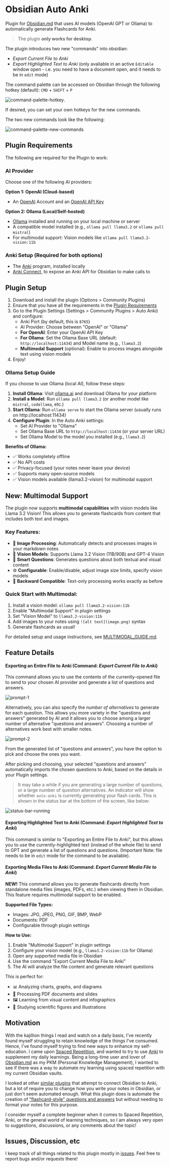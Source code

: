 # Obsidian Auto Anki

Plugin for [Obsidian.md](https://obsidian.md/) that uses AI models (OpenAI GPT or Ollama) to automatically generate Flashcards for Anki.

> The plugin **only works for desktop**.

The plugin introduces two new "commands" into obsidian:
- _Export Current File to Anki_
- _Export Highlighted Text to Anki_ (only available in an active `Editable` window open - i.e. you need to have a document open, and it needs to be in `edit` mode)

The command palette can be accessed on Obsidian through the following hotkey (default): `CMD` + `SHIFT` + `P`

![command-palette-hotkey](media/command-palette-hotkey.png).

If desired, you can set your own hotkeys for the new commands.

The two new commands look like the following:

![command-palette-new-commands](media/command-palette-new-commands.png)

## Plugin Requirements

The following are required for the Plugin to work:

### AI Provider
Choose one of the following AI providers:

**Option 1: OpenAI (Cloud-based)**
- An [OpenAI](https://openai.com/) Account and an [OpenAI API Key](https://platform.openai.com/account/api-keys)

**Option 2: Ollama (Local/Self-hosted)**
- [Ollama](https://ollama.ai/) installed and running on your local machine or server
- A compatible model installed (e.g., `ollama pull llama3.2` or `ollama pull mistral`)
- For multimodal support: Vision models like `ollama pull llama3.2-vision:11b`

### Anki Setup (Required for both options)
- The [Anki](https://apps.ankiweb.net/) program, installed locally
- [Anki Connect](https://github.com/FooSoft/anki-connect), to expose an Anki API for Obsidian to make calls to

## Plugin Setup

1. Download and install the plugin (Options > Community Plugins)
2. Ensure that you have all the requirements in the [Plugin Requirements](#plugin-requirements)
3. Go to the Plugin Settings (Settings > Community Plugins > Auto Anki) and configure:
   - Anki Port (by default, this is `8765`)
   - AI Provider: Choose between "OpenAI" or "Ollama"
   - **For OpenAI**: Enter your OpenAI API Key
   - **For Ollama**: Set the Ollama Base URL (default: `http://localhost:11434`) and Model name (e.g., `llama3.2`)
   - **Multimodal Support** (optional): Enable to process images alongside text using vision models
4. Enjoy!

### Ollama Setup Guide

If you choose to use Ollama (local AI), follow these steps:

1. **Install Ollama**: Visit [ollama.ai](https://ollama.ai/) and download Ollama for your platform
2. **Install a Model**: Run `ollama pull llama3.2` (or another model like `mistral`, `codellama`, etc.)
3. **Start Ollama**: Run `ollama serve` to start the Ollama server (usually runs on http://localhost:11434)
4. **Configure Plugin**: In the Auto Anki settings:
   - Set AI Provider to "Ollama"
   - Set Ollama Base URL to `http://localhost:11434` (or your server URL)
   - Set Ollama Model to the model you installed (e.g., `llama3.2`)

**Benefits of Ollama:**
- ✅ Works completely offline
- ✅ No API costs
- ✅ Privacy-focused (your notes never leave your device)
- ✅ Supports many open-source models
- ✅ Vision models available (llama3.2-vision) for multimodal support

## New: Multimodal Support

The plugin now supports **multimodal capabilities** with vision models like Llama 3.2 Vision! This allows you to generate flashcards from content that includes both text and images.

### Key Features:
- 📸 **Image Processing**: Automatically detects and processes images in your markdown notes
- 🧠 **Vision Models**: Supports Llama 3.2 Vision (11B/90B) and GPT-4 Vision
- 🎯 **Smart Questions**: Generates questions about both textual and visual content
- ⚙️ **Configurable**: Enable/disable, adjust image size limits, specify vision models
- 🔄 **Backward Compatible**: Text-only processing works exactly as before

### Quick Start with Multimodal:
1. Install a vision model: `ollama pull llama3.2-vision:11b`
2. Enable "Multimodal Support" in plugin settings
3. Set "Vision Model" to `llama3.2-vision:11b`
4. Add images to your notes using `![alt text](image.png)` syntax
5. Generate flashcards as usual!

For detailed setup and usage instructions, see [MULTIMODAL_GUIDE.md](MULTIMODAL_GUIDE.md).

## Feature Details

#### Exporting an Entire File to Anki (Command: _Export Current File to Anki_)
This command allows you to use the contents of the currently-opened file to send to your chosen AI provider and generate a list of questions and answers.

![prompt-1](media/prompt-1.png)

Alternatively, you can also specify the _number of alternatives_ to generate for each question. This allows you more variety in the "questions and answers" generated by AI and it allows you to choose among a larger number of alternative "questions and answers". Choosing a number of alternatives work best with smaller notes.

![prompt-2](media/prompt-2.png)

From the generated list of "questions and answers", you have the option to pick and choose the ones you want.

After picking and choosing, your selected "questions and answers" automatically imports the chosen questions to Anki, based on the details in your Plugin settings.

> It may take a while if you are generating a large number of questions, or a large number of question alternatives.
An indicator will show whether `auto-anki` is currently generating your flash cards. This is shown in the status bar at the bottom of the screen, like below:

![status-bar-running](media/status-bar-running.png)

#### Exporting Highlighted Text to Anki (Command: _Export Highlighted Text to Anki_)
This command is similar to "Exporting an Entire File to Anki", but this allows you to use the currently-highlighted text (instead of the whole file) to send to GPT and generate a list of questions and questions. (Important Note: file needs to be in `edit` mode for the command to be available).

#### Exporting Media Files to Anki (Command: _Export Current Media File to Anki_)
**NEW!** This command allows you to generate flashcards directly from standalone media files (images, PDFs, etc.) when viewing them in Obsidian. This feature requires multimodal support to be enabled.

**Supported File Types:**
- Images: JPG, JPEG, PNG, GIF, BMP, WebP
- Documents: PDF
- Configurable through plugin settings

**How to Use:**
1. Enable "Multimodal Support" in plugin settings
2. Configure your vision model (e.g., `llama3.2-vision:11b` for Ollama)
3. Open any supported media file in Obsidian
4. Use the command "Export Current Media File to Anki"
5. The AI will analyze the file content and generate relevant questions

This is perfect for:
- 📊 Analyzing charts, graphs, and diagrams
- 📄 Processing PDF documents and slides  
- 🖼️ Learning from visual content and infographics
- 🔬 Studying scientific figures and illustrations

## Motivation

With the kajillion things I read and watch on a daily basis, I've recently found myself struggling to retain knowledge of the things I've consumed. Hence, I've found myself trying to find new ways to enhance my self-education. I came upon [Spaced Repetition](https://en.wikipedia.org/wiki/Spaced_repetition), and wanted to try to use [Anki](https://apps.ankiweb.net/) to supplement my daily learnings. Being a long-time user and lover of [Obsidian.md](https://obsidian.md/) as my PKM (Personal Knowledge Management), I wanted to see if there was a way to automate my learning using spaced repetition with my current Obsidian vaults.

I looked at other [similar plugins](https://github.com/Pseudonium/Obsidian_to_Anki) that attempt to connect Obsidian to Anki, but a lot of require you to change how you write your notes in Obsidian, or just don't seem automated enough. What this plugin does is automate the creation of ["flashcard-style" questions and answers](https://en.wikipedia.org/wiki/Leitner_system) but without needing to format your notes for this purpose.

I consider myself a complete beginner when it comes to Spaced Repetition, Anki, or the general world of learning techniques, so I am always very open to suggestions, discussions, or any comments about the topic!

## Issues, Discussion, etc

I keep track of all things related to this plugin mostly in [issues](https://github.com/ad2969/obsidian-auto-anki/issues). Feel free to report bugs and/or requests there!
